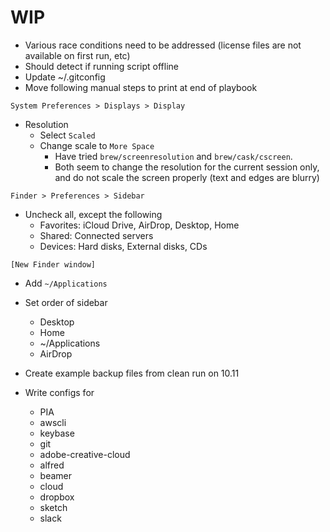 # WIP
- Various race conditions need to be addressed (license files are not available on first run, etc)
- Should detect if running script offline
- Update ~/.gitconfig
- Move following manual steps to print at end of playbook

`System Preferences > Displays > Display`
- Resolution
  - Select `Scaled`
  - Change scale to `More Space`
    - Have tried `brew/screenresolution` and `brew/cask/cscreen`.
    - Both seem to change the resolution for the current session only, and do not scale the screen properly (text and edges are blurry)

`Finder > Preferences > Sidebar`
- Uncheck all, except the following
  - Favorites: iCloud Drive, AirDrop, Desktop, Home
  - Shared: Connected servers
  - Devices: Hard disks, External disks, CDs

`[New Finder window]`
- Add `~/Applications`
- Set order of sidebar
  - Desktop
  - Home
  - ~/Applications
  - AirDrop

- Create example backup files from clean run on 10.11
- Write configs for
  - PIA
  - awscli
  - keybase
  - git
  - adobe-creative-cloud
  - alfred
  - beamer
  - cloud
  - dropbox
  - sketch
  - slack
